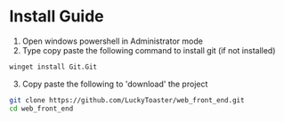 # Install Guide
1. Open windows powershell in Administrator mode
2. Type copy paste the following command to install git (if not installed)
```bash
winget install Git.Git
```
3. Copy paste the following to 'download' the project
```bash
git clone https://github.com/LuckyToaster/web_front_end.git
cd web_front_end
```
